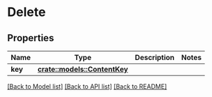 # Delete

## Properties

Name | Type | Description | Notes
------------ | ------------- | ------------- | -------------
**key** | [**crate::models::ContentKey**](ContentKey.md) |  | 

[[Back to Model list]](../README.md#documentation-for-models) [[Back to API list]](../README.md#documentation-for-api-endpoints) [[Back to README]](../README.md)


